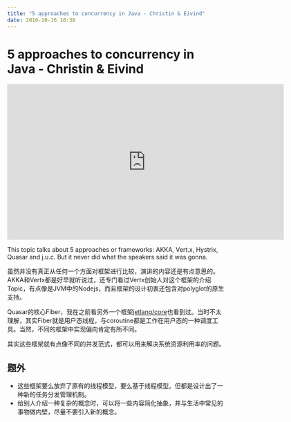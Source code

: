 ```yaml
---
title: "5 approaches to concurrency in Java - Christin & Eivind"
date: 2016-10-16 16:38
---
```


# 5 approaches to concurrency in Java - Christin & Eivind

<iframe src="https://player.vimeo.com/video/182070294" width="640" height="360" frameborder="0" webkitallowfullscreen mozallowfullscreen allowfullscreen></iframe>

This topic talks about 5 approaches or frameworks: AKKA, Vert.x, Hystrix, Quasar and j.u.c. But it never did what the speakers said it was gonna.

虽然并没有真正从任何一个方面对框架进行比较，演讲的内容还是有点意思的。AKKA和Vertx都是好早就听说过，还专门看过Vertx创始人对这个框架的介绍Topic，有点像是JVM中的Nodejs，而且框架的设计初衷还包含对polyglot的原生支持。

Quasar的核心Fiber，我在之前看另外一个框架[jetlang/core](https://github.com/jetlang/core)也看到过。当时不太理解，其实Fiber就是用户态线程，与coroutine都是工作在用户态的一种调度工具。当然，不同的框架中实现偏向肯定有所不同。

其实这些框架就有点像不同的并发范式，都可以用来解决系统资源利用率的问题。

## 题外

- 这些框架要么放弃了原有的线程模型，要么基于线程模型。但都是设计出了一种新的任务分发管理机制。
- 给别人介绍一种复杂的概念时，可以将一些内容简化抽象，并与生活中常见的事物做内壁，尽量不要引入新的概念。